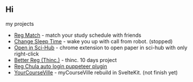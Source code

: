## Hi
my projects
- [Reg Match](https://github.com/msp5382/reg-match) - match your study schedule with friends
- [Change Sleep Time](https://github.com/msp5382/change-sleep-time) - wake you up with call from robot. (stopped)
- [Open in Sci-Hub](https://github.com/msp5382/open-in-sci-hub) - chrome extension to open paper in sci-hub with only right-click
- [Better Reg (Thinc.)](https://github.com/msp5382/thinc-10-days) - thinc. 10 days project
- [Reg Chula auto login puppeteer plugin](https://github.com/msp5382/reg-chula-login-puppeteer)
- [YourCourseVille](https://github.com/msp5382/your-course-ville) - myCourseVille rebuild in SvelteKit. (not finish yet)
